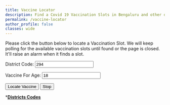 ```yaml
---
title: Vaccine Locator
description: Find a Covid 19 Vaccination Slots in Bengaluru and other districts in India
permalink: /vaccine-locator
author_profile: false
classes: wide
---
```


Please click the button below to locate a Vaccination Slot. We will keep polling for the available vaccination slots until found or the page is closed. It'll raise an alarm when it finds a slot.

<label for="district">District Code: 
<input type="text" id="district" value="294"></label>

<label for="age">Vaccine For Age: 
<input type="text" id="age" value="18" title="Age 18 or 45"></label>

<button type="button" class="btn btn--info" onclick="locateVaccine()">Locate Vaccine</button>
<button type="button" class="btn btn--info" onclick="stopLooking()">Stop</button>

*[**Districts Codes**](https://www.geekay.xyz/covid-vaccine-locator/)

<h3 id="h3"></h3>

<table class="table table-bordered"></table>
